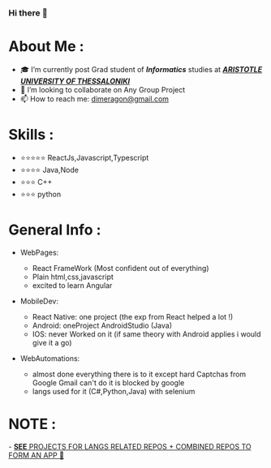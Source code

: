 ### Hi there 👋

<h1>About Me :</h1>

- 🎓 I’m currently post Grad student of <b><i>Informatics</i></b> studies  at  <a href="https://www.csd.auth.gr/en/" > <b><i>  ARISTOTLE UNIVERSITY OF THESSALONIKI </i></b> </a> 
- 👯 I’m looking to collaborate on Any Group Project
- 📫 How to reach me: dimeragon@gmail.com 

<h1>Skills :</h1>

- ⭐⭐⭐⭐⭐ ReactJs,Javascript,Typescript
- ⭐⭐⭐⭐   Java,Node
- ⭐⭐⭐     C++
- ⭐⭐⭐      python

<h1>General Info :</h1>

- WebPages:
	- React FrameWork (Most confident out of everything)
	- Plain html,css,javascript
	- excited to learn Angular

- MobileDev:
	- React Native:
		one project (the exp from React helped a lot !)
	- Android:
		oneProject AndroidStudio (Java)
	- IOS:
		never Worked on it (if same theory with Android applies i would give it a go)

- WebAutomations:
	- almost done everything there is to it 
	except hard Captchas from Google
	Gmail can't do it is blocked by google 
	- langs used for it (C#,Python,Java) with selenium
  


<h1>NOTE :</h1>
- <a href="https://github.com/jimtrama?tab=projects"> <b>SEE</b> PROJECTS FOR LANGS RELATED REPOS + COMBINED REPOS TO FORM AN APP 👀 </a>


            



